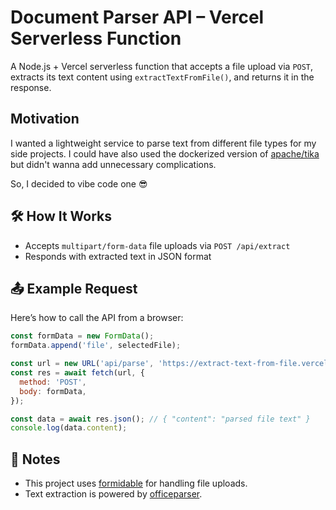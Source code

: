 # Document Parser API – Vercel Serverless Function

A Node.js + Vercel serverless function that accepts a file upload via `POST`, extracts its text content using `extractTextFromFile()`, and returns it in the response.

## Motivation

I wanted a lightweight service to parse text from different file types for my side projects. I could have also used the dockerized version of [apache/tika](https://hub.docker.com/r/apache/tika) but didn't wanna add unnecessary complications.

So, I decided to vibe code one 😎

## 🛠 How It Works

- Accepts `multipart/form-data` file uploads via `POST /api/extract`
- Responds with extracted text in JSON format

## 📤 Example Request
Here’s how to call the API from a browser:

```js
const formData = new FormData();
formData.append('file', selectedFile);

const url = new URL('api/parse', 'https://extract-text-from-file.vercel.app/');
const res = await fetch(url, {
  method: 'POST',
  body: formData,
});

const data = await res.json(); // { "content": "parsed file text" }
console.log(data.content);
```

## 📝 Notes

- This project uses [formidable](https://www.npmjs.com/package/formidable) for handling file uploads.
- Text extraction is powered by [officeparser](https://www.npmjs.com/package/officeparser).

